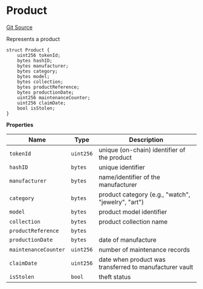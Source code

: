 # Product
[Git Source](https://github.com/H0rae/Horae_MP_Smart_Contract/blob/691863dffd9dd7d49d8d5592d3a03db09bb19a29/contracts/interfaces/IHoraeMPT.sol)

Represents a product


```solidity
struct Product {
    uint256 tokenId;
    bytes hashID;
    bytes manufacturer;
    bytes category;
    bytes model;
    bytes collection;
    bytes productReference;
    bytes productionDate;
    uint256 maintenanceCounter;
    uint256 claimDate;
    bool isStolen;
}
```

**Properties**

|Name|Type|Description|
|----|----|-----------|
|`tokenId`|`uint256`|unique (on-chain) identifier of the product|
|`hashID`|`bytes`|unique identifier|
|`manufacturer`|`bytes`|name/identifier of the manufacturer|
|`category`|`bytes`|product category (e.g., "watch", "jewelry", "art")|
|`model`|`bytes`|product model identifier|
|`collection`|`bytes`|product collection name|
|`productReference`|`bytes`||
|`productionDate`|`bytes`|date of manufacture|
|`maintenanceCounter`|`uint256`|number of maintenance records|
|`claimDate`|`uint256`|date when product was transferred to manufacturer vault|
|`isStolen`|`bool`|theft status|

